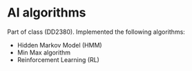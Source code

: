 # AI algorithms

Part of class (DD2380). Implemented the following algorithms:

* Hidden Markov Model (HMM)
* Min Max algorithm
* Reinforcement Learning (RL)
